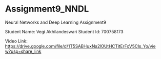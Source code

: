 # Assignment9_NNDL
Neural Networks and Deep Learning Assignment9

Student Name: Vegi Akhilandeswari
Student Id: 700758173

Video Link: https://drive.google.com/file/d/1T5SABHuxNa2lOUtHCTitErFoV5Cls_Yo/view?usp=share_link

